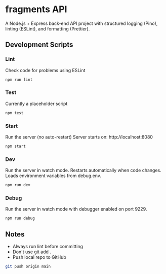 # fragments API

A Node.js + Express back-end API project with structured logging (Pino), linting (ESLint), and formatting (Prettier).

## Development Scripts

### Lint

Check code for problems using ESLint

```bash
npm run lint
```

### Test

Currently a placeholder script

```bash
npm test
```

### Start

Run the server (no auto-restart)
Server starts on: http://localhost:8080

```bash
npm start
```

### Dev

Run the server in watch mode. Restarts automatically when code changes.
Loads environment variables from debug.env.

```bash
npm run dev
```

### Debug

Run the server in watch mode with debugger enabled on port 9229.

```bash
npm run debug
```

## Notes

- Always run lint before committing
- Don't use git add .
- Push local repo to GitHub

```bash
git push origin main
```
